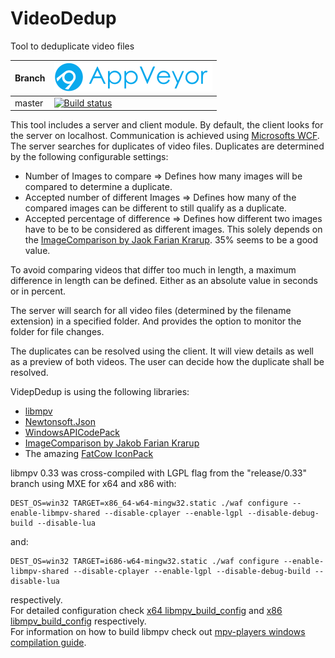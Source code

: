 # VideoDedup
Tool to deduplicate video files

Branch|[![AppVeyor logo](pics/AppVeyor.png)](https://appveyor.com)
---|---
master|[![Build status](https://ci.appveyor.com/api/projects/status/ld6w3vd6m49spu27/branch/master?svg=true)](https://ci.appveyor.com/project/SebastianBecker2/videodedup/branch/master)

This tool includes a server and client module. By default, the client looks for the server on localhost. Communication is achieved using [Microsofts WCF](https://docs.microsoft.com/en-us/dotnet/framework/wcf/whats-wcf).
The server searches for duplicates of video files. Duplicates are determined by the following configurable settings:
- Number of Images to compare => Defines how many images will be compared to determine a duplicate.
- Accepted number of different Images => Defines how many of the compared images can be different to still qualify as a duplicate.
- Accepted percentage of difference => Defines how different two images have to be to be considered as different images. This solely depends on the [ImageComparison by Jaok Farian Krarup](https://www.codeproject.com/Articles/374386/Simple-image-comparison-in-NET). 35% seems to be a good value.

To avoid comparing videos that differ too much in length, a maximum difference in length can be defined. Either as an absolute value in seconds or in percent.

The server will search for all video files (determined by the filename extension) in a specified folder. And provides the option to monitor the folder for file changes.

The duplicates can be resolved using the client. It will view details as well as a preview of both videos. The user can decide how the duplicate shall be resolved.

VidepDedup is using the following libraries:
- [libmpv](https://github.com/mpv-player/mpv)
- [Newtonsoft.Json](https://www.newtonsoft.com/json)
- [WindowsAPICodePack](https://github.com/aybe/Windows-API-Code-Pack-1.1)
- [ImageComparison by Jakob Farian Krarup](https://www.codeproject.com/Articles/374386/Simple-image-comparison-in-NET)
- The amazing [FatCow IconPack](https://www.fatcow.com/free-icons)

libmpv 0.33 was cross-compiled with LGPL flag from the "release/0.33" branch using MXE for x64 and x86 with:  

    DEST_OS=win32 TARGET=x86_64-w64-mingw32.static ./waf configure --enable-libmpv-shared --disable-cplayer --enable-lgpl --disable-debug-build --disable-lua
and:  

    DEST_OS=win32 TARGET=i686-w64-mingw32.static ./waf configure --enable-libmpv-shared --disable-cplayer --enable-lgpl --disable-debug-build --disable-lua
respectively.  
For detailed configuration check [x64 libmpv_build_config](./VideoDedupShared/Libs/libmpv/x64/libmpv_build_config) and [x86 libmpv_build_config](./VideoDedupShared/Libs/libmpv/x86/libmpv_build_config) respectively.  
For information on how to build libmpv check out [mpv-players windows compilation guide](https://github.com/mpv-player/mpv/blob/master/DOCS/compile-windows.md).
